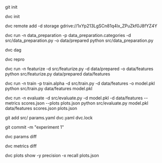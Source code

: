 git init 

dvc init

dvc remote add -d storage gdrive://1xYp213LgSCn81q4lx_ZPuZkf0J8fYZ4Y

dvc run -n data_preparation -p data_preparation.categories -d src/data_preparation.py -o data/prepared python src/data_preparation.py

dvc dag

dvc repro

dvc run -n featurize -d src/featurize.py -d data/prepared -o data/features python src/featurize.py data/prepared data/features

dvc run -n train -p train.alpha -d src/train.py -d data/features -o model.pkl python src/train.py data/features model.pkl

dvc run -n evaluate -d src/evaluate.py -d model.pkl -d data/features --metrics scores.json --plots plots.json python src/evaluate.py model.pkl data/features scores.json plots.json

git add src/ params.yaml dvc.yaml dvc.lock

git commit -m "experiment 1"

dvc params diff

dvc metrics diff

dvc plots show -y precision -x recall plots.json

